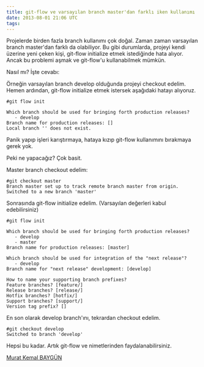 ```yaml
---
title: git-flow ve varsayılan branch master'dan farklı iken kullanımı
date: 2013-08-01 21:06 UTC
tags:
---
```


Projelerde birden fazla branch kullanımı çok doğal. Zaman zaman varsayılan branch master'dan farklı da olabiliyor. Bu gibi durumlarda, projeyi kendi üzerine yeni çeken kişi, git-flow initialize etmek istediğinde hata alıyor. Ancak bu problemi aşmak ve git-flow'u kullanabilmek mümkün.

Nasıl mı? İşte cevabı:

Örneğin varsayılan branch develop olduğunda projeyi checkout edelim. Hemen ardından, git-flow initialize etmek istersek aşağıdaki hatayı alıyoruz.

    #git flow init

    Which branch should be used for bringing forth production releases?
       - develop
    Branch name for production releases: []
    Local branch '' does not exist.


Panik yapıp işleri karıştırmaya, hataya kızıp git-flow kullanımını bırakmaya gerek yok.

Peki ne yapacağız? Çok basit.

Master branch checkout edelim:

    #git checkout master
    Branch master set up to track remote branch master from origin.
    Switched to a new branch 'master'


Sonrasında git-flow initialize edelim. (Varsayılan değerleri kabul edebilirsiniz)

    #git flow init

    Which branch should be used for bringing forth production releases?
       - develop
       - master
    Branch name for production releases: [master]

    Which branch should be used for integration of the "next release"?
       - develop
    Branch name for "next release" development: [develop]

    How to name your supporting branch prefixes?
    Feature branches? [feature/]
    Release branches? [release/]
    Hotfix branches? [hotfix/]
    Support branches? [support/]
    Version tag prefix? []


En son olarak develop branch'ını, tekrardan checkout edelim.

    #git checkout develop
    Switched to branch 'develop'


Hepsi bu kadar. Artık git-flow ve nimetlerinden faydalanabilirsiniz.

[Murat Kemal BAYGÜN](http://twitter.com/muratkemalbaygun)